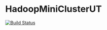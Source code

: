 # HadoopMiniClusterUT
[![Build Status](http://http://192.168.1.11:8080/job/hadoopUnitTestingProject/badge/icon)](http://http://192.168.1.11:8080/job/hadoopUnitTestingProject/)
